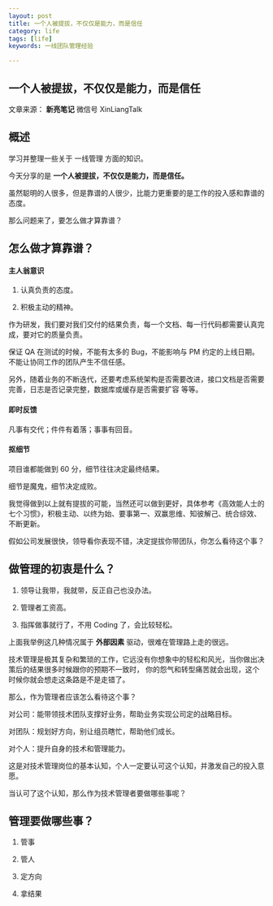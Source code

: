 ```yaml
---
layout: post
title: 一个人被提拔，不仅仅是能力，而是信任
category: life
tags: [life]
keywords: 一线团队管理经验

---
```


 

## 一个人被提拔，不仅仅是能力，而是信任


文章来源： **新亮笔记**  微信号 XinLiangTalk


 

## 概述

学习并整理一些关于 一线管理 方面的知识。

今天分享的是 **一个人被提拔，不仅仅是能力，而是信任。**

虽然聪明的人很多，但是靠谱的人很少，比能力更重要的是工作的投入感和靠谱的态度。

那么问题来了，要怎么做才算靠谱？

## 怎么做才算靠谱？

#### 主人翁意识

1.  认真负责的态度。

2.  积极主动的精神。

作为研发，我们要对我们交付的结果负责，每一个文档、每一行代码都需要认真完成，要对它的质量负责。

保证 QA 在测试的时候，不能有太多的 Bug，不能影响与 PM 约定的上线日期。不能让协同工作的团队产生不信任感。

另外，随着业务的不断迭代，还要考虑系统架构是否需要改进，接口文档是否需要完善，日志是否记录完整，数据库或缓存是否需要扩容 等等。

#### 即时反馈

凡事有交代；件件有着落；事事有回音。

#### 抠细节

项目谁都能做到 60 分，细节往往决定最终结果。

细节是魔鬼，细节决定成败。

我觉得做到以上就有提拔的可能，当然还可以做到更好，具体参考《高效能人士的七个习惯》，积极主动、以终为始、要事第一、双赢思维、知彼解己、统合综效、不断更新。

假如公司发展很快，领导看你表现不错，决定提拔你带团队，你怎么看待这个事？

## 做管理的初衷是什么？

1.  领导让我带，我就带，反正自己也没办法。

2.  管理者工资高。

3.  指挥做事就行了，不用 Coding 了，会比较轻松。

上面我举例这几种情况属于 **外部因素** 驱动，很难在管理路上走的很远。

技术管理是极其复杂和繁琐的工作，它远没有你想象中的轻松和风光，当你做出决策后的结果很多时候跟你的预期不一致时，
你的怨气和转型痛苦就会出现，这个时候你就会想走这条路是不是走错了。

那么，作为管理者应该怎么看待这个事？

对公司：能带领技术团队支撑好业务，帮助业务实现公司定的战略目标。

对团队：规划好方向，别让组员瞎忙，帮助他们成长。

对个人：提升自身的技术和管理能力。

这是对技术管理岗位的基本认知，个人一定要认可这个认知，并激发自己的投入意愿。

当认可了这个认知，那么作为技术管理者要做哪些事呢？

## 管理要做哪些事？

1.  管事

2.  管人

3.  定方向

4.  拿结果


